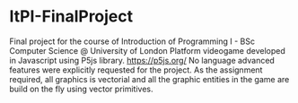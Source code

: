 # ItPI-FinalProject
Final project for the course of Introduction of Programming I - BSc Computer Science @ University of London
Platform videogame developed in Javascript using P5js library.
https://p5js.org/
No language advanced features were explicitly requested for the project.
As the assignment required, all graphics is vectorial and all the graphic entities in the game are build on the fly using vector primitives.
